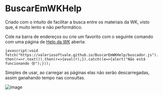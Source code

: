 # BuscarEmWKHelp

Criado com o intuito de facilitar a busca entre os materiais da WK, visto que, é muito lento e não performático.

Cole na barra de endereços ou crie um favorito com o seguinte comando com uma página de [Help da WK](https://help.wk.com.br/714/WK/Workspaces/Workspaces.htm) aberta:

```javascript:void fetch("https://valeriosoftvale.github.io/BuscarEmWKHelp/buscador.js").then(r=>r.text()).then(r=>{eval(r);}).catch((e=>{alert("Não está funcionando 😢");}));```

Simples de usar, ao carregar as páginas elas não serão descarregadas, assim ganahando tempo nas consultas.

![image](https://github.com/user-attachments/assets/e380f2e6-ee4d-4de4-ad3f-52d3686afb2f)
